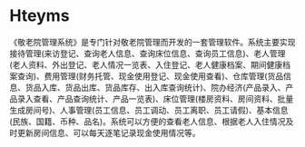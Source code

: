 # Hteyms
 《敬老院管理系统》是专门针对敬老院管理而开发的一套管理软件。系统主要实现接待管理(来访登记、查询老人信息、查询床位信息、查询员工信息)、老人管理(老人资料、外出登记、老人情况一览表、入住登记、老人健康档案、期间健康档案查询)、费用管理(财务托管、现金使用登记、现金使用查看)、仓库管理(货品信息、货品入库、货品出库、货品库存、出入库查询统计)、院办经济(产品录入、产品录入查看、产品查询统计、产品一览表)、床位管理(楼房资料、房间资料、批量生成房间号)、人事管理(员工信息、员工调动、员工离职、员工请假)、基本信息(民族、国籍、币种、品名)。系统可以方便的查看老人信息、根据老人入住情况及时更新房间信息、可以每天逐笔记录现金使用情况等。
